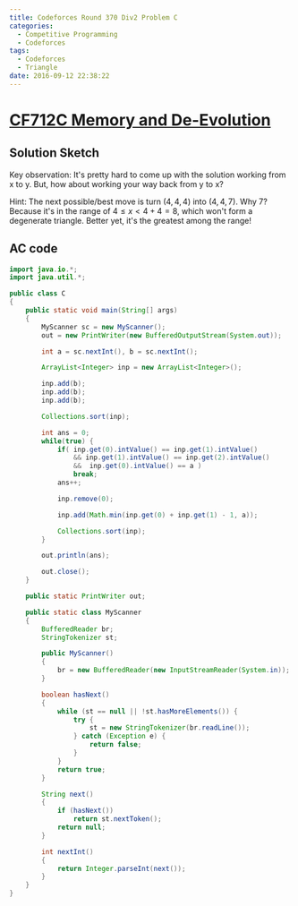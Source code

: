 ```yaml
---
title: Codeforces Round 370 Div2 Problem C
categories:
  - Competitive Programming
  - Codeforces
tags:
  - Codeforces
  - Triangle
date: 2016-09-12 22:38:22
---
```



# [CF712C Memory and De-Evolution](http://codeforces.com/contest/712/problem/C)

## Solution Sketch

Key observation: It's pretty hard to come up with the solution working from x to y. But, how about working your way back from y to x?

Hint: The next possible/best move is turn $(4, 4, 4)$ into $(4, 4, 7)$. Why 7? Because it's in the range of $4 \leq x < 4 + 4 = 8$, which won't form a degenerate triangle. Better yet, it's the greatest among the range!

## AC code

```java
import java.io.*;
import java.util.*;

public class C
{
    public static void main(String[] args)
    {
        MyScanner sc = new MyScanner();
        out = new PrintWriter(new BufferedOutputStream(System.out));

        int a = sc.nextInt(), b = sc.nextInt();

        ArrayList<Integer> inp = new ArrayList<Integer>();

        inp.add(b);
        inp.add(b);
        inp.add(b);

        Collections.sort(inp);

        int ans = 0;
        while(true) {
        	if( inp.get(0).intValue() == inp.get(1).intValue()
                && inp.get(1).intValue() == inp.get(2).intValue()
                &&  inp.get(0).intValue() == a )
        		break;
        	ans++;

        	inp.remove(0);

        	inp.add(Math.min(inp.get(0) + inp.get(1) - 1, a));

        	Collections.sort(inp);
        }

        out.println(ans);

        out.close();
    }

    public static PrintWriter out;

    public static class MyScanner
    {
        BufferedReader br;
        StringTokenizer st;

        public MyScanner()
        {
            br = new BufferedReader(new InputStreamReader(System.in));
        }

        boolean hasNext()
        {
            while (st == null || !st.hasMoreElements()) {
                try {
                    st = new StringTokenizer(br.readLine());
                } catch (Exception e) {
                    return false;
                }
            }
            return true;
        }

        String next()
        {
            if (hasNext())
                return st.nextToken();
            return null;
        }

        int nextInt()
        {
            return Integer.parseInt(next());
        }
    }
}
```
